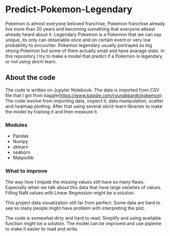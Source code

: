 # Predict-Pokemon-Legendary
Pokemon is almost everyone beloved franchise, Pokemon franchise already live more than 20 years and becoming something that everyone atleast already heard about it. Legendary Pokemon is a Pokemon that we can say unique, its only can obtainable once and on certain event or very low probability to encounter. Pokemon legendary usually portrayed as big strong Pokemon but some of them actually small and have avarage stats. In this repository I try to make a model that predict if a Pokemon is legendary or not using skicit-learn.

## About the code
The code is written on Jupyter Notebook. The data is imported from CSV file that I got from kaggle(https://www.kaggle.com/rounakbanik/pokemon). The code involve from importing data, inspect it, data manipulation, scatter and heatmap plotting. After that using several skicit-learn libraries to make the model by training it and then measure it.

### Modules
- Pandas
- Numpy
- sklearn
- seaborn
- Matplotlib

### What to improve
The way how I impute the missing values still have so many flaws. Especially when we talk about this data that have large varieties of values. Filling NaN values with Linear Regression might be a solution.

This project data visualization still far from perfect. Some data are hard to see so many people might have problem with interpreting the plot.

The code is somewhat dirty and hard to read. Simplify and using available function might be a solution. The model can be improved and use pipleine to make it easier to read and write.
